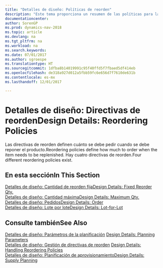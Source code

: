 ```yaml
---
title: "Detalles de diseño: Políticas de reorden"
description: "Este tema proporciona un resumen de las políticas para la reposición de producto."
documentationcenter: 
author: SorenGP
ms.prod: dynamics-nav-2018
ms.topic: article
ms.devlang: na
ms.tgt_pltfrm: na
ms.workload: na
ms.search.keywords: 
ms.date: 07/01/2017
ms.author: sgroespe
ms.translationtype: HT
ms.sourcegitcommit: 1dfba8b14019991c95f40ffd5f7fbaed5df414eb
ms.openlocfilehash: de318a927d012a5fbb59fc6e656d7f7610de631b
ms.contentlocale: es-mx
ms.lasthandoff: 12/01/2017

---
```

# <a name="design-details-reordering-policies"></a><span data-ttu-id="60cd9-103">Detalles de diseño: Directivas de reorden</span><span class="sxs-lookup"><span data-stu-id="60cd9-103">Design Details: Reordering Policies</span></span>
<span data-ttu-id="60cd9-104">Las directivas de reorden definen cuánto se debe pedir cuando se debe reponer el producto.</span><span class="sxs-lookup"><span data-stu-id="60cd9-104">Reordering policies define how much to order when the item needs to be replenished.</span></span> <span data-ttu-id="60cd9-105">Hay cuatro directivas de reorden.</span><span class="sxs-lookup"><span data-stu-id="60cd9-105">Four different reordering policies exist.</span></span>  

## <a name="in-this-section"></a><span data-ttu-id="60cd9-106">En esta sección</span><span class="sxs-lookup"><span data-stu-id="60cd9-106">In This Section</span></span>  
[<span data-ttu-id="60cd9-107">Detalles de diseño: Cantidad de reorden fija</span><span class="sxs-lookup"><span data-stu-id="60cd9-107">Design Details: Fixed Reorder Qty.</span></span>](design-details-fixed-reorder-qty.md)  
[<span data-ttu-id="60cd9-108">Detalles de diseño: Cantidad máxima</span><span class="sxs-lookup"><span data-stu-id="60cd9-108">Design Details: Maximum Qty.</span></span>](design-details-maximum-qty.md)  
[<span data-ttu-id="60cd9-109">Detalles de diseño: Pedidos</span><span class="sxs-lookup"><span data-stu-id="60cd9-109">Design Details: Order</span></span>](design-details-order.md)  
[<span data-ttu-id="60cd9-110">Detalles de diseño: Lote por lote</span><span class="sxs-lookup"><span data-stu-id="60cd9-110">Design Details: Lot-for-Lot</span></span>](design-details-lot-for-lot.md)  

## <a name="see-also"></a><span data-ttu-id="60cd9-111">Consulte también</span><span class="sxs-lookup"><span data-stu-id="60cd9-111">See Also</span></span>  
<span data-ttu-id="60cd9-112">[Detalles de diseño: Parámetros de la planificación](design-details-planning-parameters.md) </span><span class="sxs-lookup"><span data-stu-id="60cd9-112">[Design Details: Planning Parameters](design-details-planning-parameters.md) </span></span>  
<span data-ttu-id="60cd9-113">[Detalles de diseño: Gestión de directivas de reorden](design-details-handling-reordering-policies.md) </span><span class="sxs-lookup"><span data-stu-id="60cd9-113">[Design Details: Handling Reordering Policies](design-details-handling-reordering-policies.md) </span></span>  
[<span data-ttu-id="60cd9-114">Detalles de diseño: Planificación de aprovisionamiento</span><span class="sxs-lookup"><span data-stu-id="60cd9-114">Design Details: Supply Planning</span></span>](design-details-supply-planning.md)

